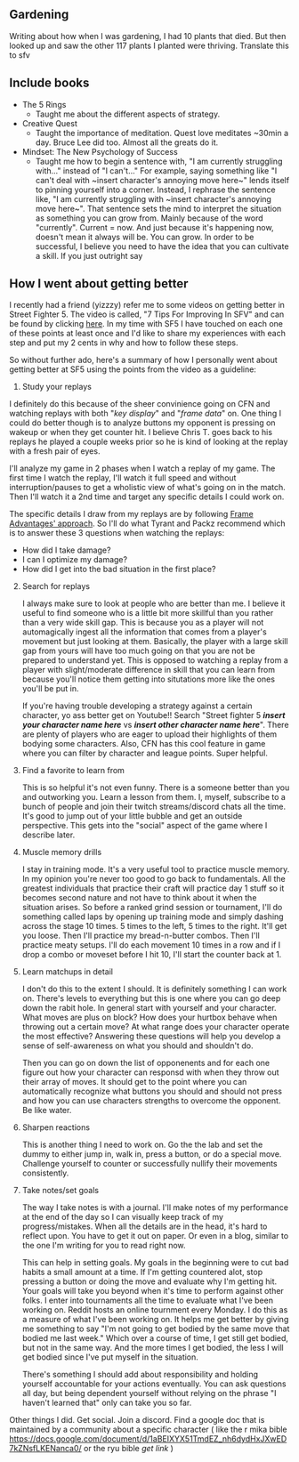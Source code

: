 ## Gardening
Writing about how when I was gardening, I had 10 plants that died.
But then looked up and saw the other 117 plants I planted were thriving.
Translate this to sfv

## Include books
 * The 5 Rings
     * Taught me about the different aspects of strategy.
 * Creative Quest
     * Taught the importance of meditation. Quest love meditates ~30min a day. Bruce Lee did too. Almost all the greats do it.
 * Mindset: The New Psychology of Success
     * Taught me how to begin a sentence with, "I am currently struggling with..." instead of "I can't..."
       For example, saying something like "I can't deal with ~insert character's annoying move here~" lends itself to pinning yourself into a corner. Instead, I rephrase the sentence like, "I am currently struggling with ~insert character's annoying move here~". That sentence sets the mind to interpret the situation as something you can grow from. Mainly because of the word "currently". Current = now. And just because it's happening now, doesn't mean it always will be. You can grow.
       In order to be successful, I believe you need to have the idea that you can cultivate a skill. If you just outright say

## How I went about getting better

I recently had a friend (yizzzy) refer me to some videos on getting better in Street Fighter 5. The video is called, "7 Tips For Improving In SFV" and can be found by clicking [here](https://www.youtube.com/watch?v=B7qFzQF9Iw8). In my time with SF5 I have touched on each one of these points at least once and I'd like to share my experiences with each step and put my 2 cents in why and how to follow these steps.

So without further ado, here's a summary of how I personally went about getting better at SF5 using the points from the video as a guideline: 

1. Study your replays

  I definitely do this because of the sheer convinience going on CFN and watching replays with both "_key display_" and "_frame data_" on. One thing I could do better though is to analyze buttons my opponent is pressing on wakeup or when they get counter hit. I believe Chris T. goes back to his replays he played a couple weeks prior so he is kind of looking at the replay with a fresh pair of eyes. 
  
  I'll analyze my game in 2 phases when I watch a replay of my game. The first time I watch the replay, I'll watch it full speed and without interruption/pauses to get a wholistic view of what's going on in the match. Then I'll watch it a 2nd time and target any specific details I could work on.
  
  The specific details I draw from my replays are by following [Frame Advantages' approach](https://www.youtube.com/watch?v=SJV-K0rLOC0). So I'll do what Tyrant and Packz recommend which is to answer these 3 questions when watching the replays:
  * How did I take damage?
  * I can I optimize my damage?
  * How did I get into the bad situation in the first place?

2. Search for replays

    I always make sure to look at people who are better than me. I believe it useful to find someone who is a little bit more skillful than you rather than a very wide skill gap. This is because you as a player will not automagically ingest all the information that comes from a player's movement but just looking at them. Basically, the player with a large skill gap from yours will have too much going on that you are not be prepared to understand yet. This is opposed to watching a replay from a player with slight/moderate difference in skill that you can learn from because you'll notice them getting into situtations more like the ones you'll be put in.
    
    If you're having trouble developing a strategy against a certain character, yo ass better get on Youtube!! Search "Street fighter 5 _**insert your character name here**_ vs _**insert other character name here**_". There are plenty of players who are eager to upload their highlights of them bodying some characters. Also, CFN has this cool feature in game where you can filter by character and league points. Super helpful.
    
3. Find a favorite to learn from

    This is so helpful it's not even funny. There is a someone better than you and outworking you. Learn a lesson from them. I, myself, subscribe to a bunch of people and join their twitch streams/discord chats all the time. It's good to jump out of your little bubble and get an outside perspective. This gets into the "social" aspect of the game where I describe later.

4. Muscle memory drills

    I stay in training mode. It's a very useful tool to practice muscle memory. In my opinion you're never too good to go back to fundamentals. All the greatest individuals that practice their craft will practice day 1 stuff so it becomes second nature and not have to think about it when the situation arises. So before a ranked grind session or tournament, I'll do something called laps by opening up training mode and simply dashing across the stage 10 times. 5 times to the left, 5 times to the right. It'll get you loose. Then I'll practice my bread-n-butter combos. Then I'll practice meaty setups. I'll do each movement 10 times in a row and if I drop a combo or moveset before I hit 10, I'll start the counter back at 1.

5. Learn matchups in detail

    I don't do this to the extent I should. It is definitely something I can work on. There's levels to everything but this is one where you can go deep down the rabit hole. In general start with yourself and your character. What moves are plus on block? How does your hurtbox behave when throwing out a certain move? At what range does your character operate the most effective? Answering these questions will help you develop a sense of self-awareness on what you should and shouldn't do.
    
    Then you can go on down the list of opponenents and for each one figure out how your character can responsd with when they throw out their array of moves. It should get to the point where you can automatically recognize what buttons you should and should not press and how you can use characters strengths to overcome the opponent. Be like water.

6. Sharpen reactions

    This is another thing I need to work on. Go the the lab and set the dummy to either jump in, walk in, press a button, or do a special move. Challenge yourself to counter or successfully nullify their movements consistently.

7. Take notes/set goals

    The way I take notes is with a journal. I'll make notes of my performance at the end of the day so I can visually keep track of my progress/mistakes. When all the details are in the head, it's hard to reflect upon. You have to get it out on paper. Or even in a blog, similar to the one I'm writing for you to read right now.
    
    This can help in setting goals. My goals in the beginning were to cut bad habits a small amount at a time. If I'm getting countered alot, stop pressing a button or doing the move and evaluate why I'm getting hit. Your goals will take you beyond when it's time to perform against other folks. I enter into tournaments all the time to evaluate what I've been working on. Reddit hosts an online tournment every Monday. I do this as a measure of what I've been working on. It helps me get better by giving me something to say "I'm not going to get bodied by the same move that bodied me last week." Which over a course of time, I get still get bodied, but not in the same way. And the more times I get bodied, the less I will get bodied since I've put myself in the situation.
    
    There's something I should add about responsibility and holding yourself accountable for your actions eventually. You can ask questions all day, but being dependent yourself without relying on the phrase "I haven't learned that" only can take you so far.
    
Other things I did. Get social. Join a discord. Find a google doc that is maintained by a community about a specific character ( like the r mika bible https://docs.google.com/document/d/1aBEIXYX51TmdEZ_nh6dydHxJXwED7kZNsfLKENanca0/ or the ryu bible _get link_ )

